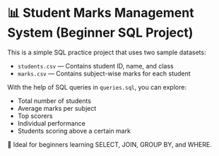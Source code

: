 # 📊 Student Marks Management System (Beginner SQL Project)

This is a simple SQL practice project that uses two sample datasets:

- `students.csv` — Contains student ID, name, and class
- `marks.csv` — Contains subject-wise marks for each student

With the help of SQL queries in `queries.sql`, you can explore:

- Total number of students  
- Average marks per subject  
- Top scorers  
- Individual performance  
- Students scoring above a certain mark

🎯 Ideal for beginners learning SELECT, JOIN, GROUP BY, and WHERE.
